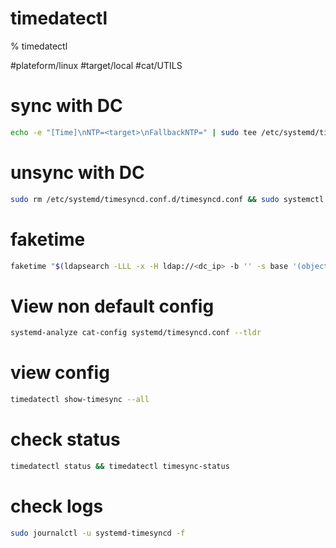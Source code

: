 # timedatectl

% timedatectl

#plateform/linux  #target/local  #cat/UTILS 


# sync with DC
```bash
echo -e "[Time]\nNTP=<target>\nFallbackNTP=" | sudo tee /etc/systemd/timesyncd.conf.d/timesyncd.conf && sudo systemctl restart systemd-timesyncd.service
```
# unsync with DC
```bash
sudo rm /etc/systemd/timesyncd.conf.d/timesyncd.conf && sudo systemctl restart systemd-timesyncd.service
```

# faketime
```bash
faketime "$(ldapsearch -LLL -x -H ldap://<dc_ip> -b '' -s base '(objectclass=*)' | grep currentTime | awk '{print $2}' | sed 's/\.0Z//'| date '+%Y-%m-%d %H:%M:%S')
```

# View non default config
```bash
systemd-analyze cat-config systemd/timesyncd.conf --tldr
```

# view config
```bash
timedatectl show-timesync --all
```

# check status
```bash
timedatectl status && timedatectl timesync-status
``` 

# check logs
```bash
sudo journalctl -u systemd-timesyncd -f
```